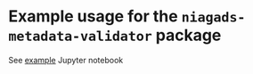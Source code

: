 # Example usage for the `niagads-metadata-validator` package

See [example](https://github.com/NIAGADS/niagads-pylib/blob/373148eb1d158d019e425ae19c0bdf2cb9242361/projects/examples/niagads-metadata-validator/example.ipynb) Jupyter notebook